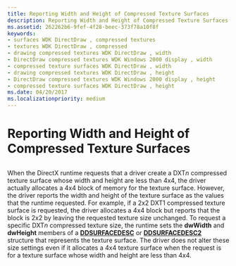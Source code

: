 ```yaml
---
title: Reporting Width and Height of Compressed Texture Surfaces
description: Reporting Width and Height of Compressed Texture Surfaces
ms.assetid: 262262b6-9fef-4f28-beec-373f78a10f8f
keywords:
- surfaces WDK DirectDraw , compressed textures
- textures WDK DirectDraw , compressed
- drawing compressed textures WDK DirectDraw , width
- DirectDraw compressed textures WDK Windows 2000 display , width
- compressed texture surfaces WDK DirectDraw , width
- drawing compressed textures WDK DirectDraw , height
- DirectDraw compressed textures WDK Windows 2000 display , height
- compressed texture surfaces WDK DirectDraw , height
ms.date: 04/20/2017
ms.localizationpriority: medium
---
```


# Reporting Width and Height of Compressed Texture Surfaces


## <span id="ddk_reporting_width_and_height_of_compressed_texture_surfaces_gg"></span><span id="DDK_REPORTING_WIDTH_AND_HEIGHT_OF_COMPRESSED_TEXTURE_SURFACES_GG"></span>


When the DirectX runtime requests that a driver create a DXT*n* compressed texture surface whose width and height are less than 4x4, the driver actually allocates a 4x4 block of memory for the texture surface. However, the driver reports the width and height of the texture surface as the values that the runtime requested. For example, if a 2x2 DXT1 compressed texture surface is requested, the driver allocates a 4x4 block but reports that the block is 2x2 by leaving the requested texture size unchanged. To request a specific DXT*n* compressed texture size, the runtime sets the **dwWidth** and **dwHeight** members of a [**DDSURFACEDESC**](/previous-versions/windows/hardware/drivers/ff550339(v=vs.85)) or [**DDSURFACEDESC2**](/previous-versions/windows/hardware/drivers/ff550340(v=vs.85)) structure that represents the texture surface. The driver does not alter these size settings even if it allocates a 4x4 texture surface when the request is for a texture surface whose width and height are less than 4x4.

 


